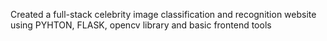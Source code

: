 Created a full-stack celebrity image classification and recognition website using PYHTON, FLASK, opencv library and basic frontend
tools
